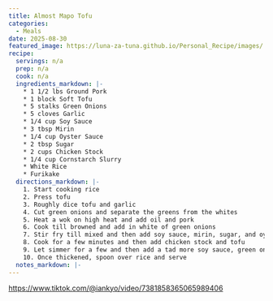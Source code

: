 ```yaml
---
title: Almost Mapo Tofu
categories: 
  - Meals
date: 2025-08-30
featured_image: https://luna-za-tuna.github.io/Personal_Recipe/images/
recipe:
  servings: n/a
  prep: n/a
  cook: n/a
  ingredients_markdown: |-
    * 1 1/2 lbs Ground Pork
    * 1 block Soft Tofu
    * 5 stalks Green Onions
    * 5 cloves Garlic
    * 1/4 cup Soy Sauce
    * 3 tbsp Mirin
    * 1/4 cup Oyster Sauce
    * 2 tbsp Sugar
    * 2 cups Chicken Stock
    * 1/4 cup Cornstarch Slurry
    * White Rice
    * Furikake 
  directions_markdown: |-
    1. Start cooking rice
    2. Press tofu
    3. Roughly dice tofu and garlic
    4. Cut green onions and separate the greens from the whites
    5. Heat a wok on high heat and add oil and pork
    6. Cook till browned and add in white of green onions
    7. Stir fry till mixed and then add soy sauce, mirin, sugar, and oyster sauce
    8. Cook for a few minutes and then add chicken stock and tofu
    9. Let simmer for a few and then add a tad more soy sauce, green onion, and cornstarch slurry
    10. Once thickened, spoon over rice and serve
  notes_markdown: |-
---
```

<https://www.tiktok.com/@iankyo/video/7381858365065989406>